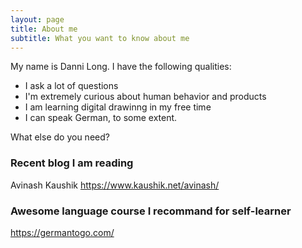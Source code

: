 ```yaml
---
layout: page
title: About me
subtitle: What you want to know about me 
---
```


My name is Danni Long. I have the following qualities:

- I ask a lot of questions 
- I'm extremely curious about human behavior and products 
- I am learning digital drawinng in my free time
- I can speak German, to some extent.

What else do you need?

### Recent blog I am reading
Avinash Kaushik https://www.kaushik.net/avinash/
### Awesome language course I recommand for self-learner 
https://germantogo.com/